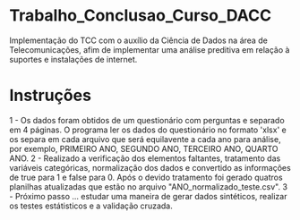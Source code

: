 # Trabalho_Conclusao_Curso_DACC
 Implementação do TCC com o auxílio da Ciência de Dados na área de Telecomunicações, afim de implementar uma análise preditiva em relação à suportes e instalações de internet.

 # Instruções 
  1 - Os dados foram obtidos de um questionário com perguntas e separado em 4 páginas. O programa ler os dados do questionário no formato 'xlsx' e os separa em cada arquivo que será equilavente a cada ano para análise, por exemplo, PRIMEIRO ANO, SEGUNDO ANO, TERCEIRO ANO, QUARTO ANO. 
  2 - Realizado a verificação dos elementos faltantes, tratamento das variáveis categóricas, normalização dos dados e convertido as informações de true para 1 e false para 0. Após o devido tratamento foi gerado quatros planilhas atualizadas que estão no arquivo "ANO_normalizado_teste.csv". 
  3 - Próximo passo ... estudar uma maneira de gerar dados sintéticos, realizar os testes estátisticos e a validação cruzada. 
 
